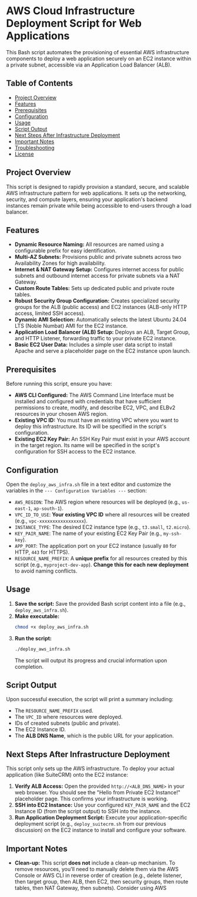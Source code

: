 # AWS Cloud Infrastructure Deployment Script for Web Applications

This Bash script automates the provisioning of essential AWS infrastructure components to deploy a web application securely on an EC2 instance within a private subnet, accessible via an Application Load Balancer (ALB).

## Table of Contents
- [Project Overview](#project-overview)
- [Features](#features)
- [Prerequisites](#prerequisites)
- [Configuration](#configuration)
- [Usage](#usage)
- [Script Output](#script-output)
- [Next Steps After Infrastructure Deployment](#next-steps-after-infrastructure-deployment)
- [Important Notes](#important-notes)
- [Troubleshooting](#troubleshooting)
- [License](#license)

## Project Overview

This script is designed to rapidly provision a standard, secure, and scalable AWS infrastructure pattern for web applications. It sets up the networking, security, and compute layers, ensuring your application's backend instances remain private while being accessible to end-users through a load balancer.

## Features

* **Dynamic Resource Naming:** All resources are named using a configurable prefix for easy identification.
* **Multi-AZ Subnets:** Provisions public and private subnets across two Availability Zones for high availability.
* **Internet & NAT Gateway Setup:** Configures internet access for public subnets and outbound internet access for private subnets via a NAT Gateway.
* **Custom Route Tables:** Sets up dedicated public and private route tables.
* **Robust Security Group Configuration:** Creates specialized security groups for the ALB (public access) and EC2 instances (ALB-only HTTP access, limited SSH access).
* **Dynamic AMI Selection:** Automatically selects the latest Ubuntu 24.04 LTS (Noble Numbat) AMI for the EC2 instance.
* **Application Load Balancer (ALB) Setup:** Deploys an ALB, Target Group, and HTTP Listener, forwarding traffic to your private EC2 instance.
* **Basic EC2 User Data:** Includes a simple user data script to install Apache and serve a placeholder page on the EC2 instance upon launch.

## Prerequisites

Before running this script, ensure you have:

* **AWS CLI Configured:** The AWS Command Line Interface must be installed and configured with credentials that have sufficient permissions to create, modify, and describe EC2, VPC, and ELBv2 resources in your chosen AWS region.
* **Existing VPC ID:** You must have an existing VPC where you want to deploy this infrastructure. Its ID will be specified in the script's configuration.
* **Existing EC2 Key Pair:** An SSH Key Pair must exist in your AWS account in the target region. Its name will be specified in the script's configuration for SSH access to the EC2 instance.

## Configuration

Open the `deploy_aws_infra.sh` file in a text editor and customize the variables in the `--- Configuration Variables ---` section:

* `AWS_REGION`: The AWS region where resources will be deployed (e.g., `us-east-1`, `ap-south-1`).
* `VPC_ID_TO_USE`: **Your existing VPC ID** where all resources will be created (e.g., `vpc-xxxxxxxxxxxxxxxxx`).
* `INSTANCE_TYPE`: The desired EC2 instance type (e.g., `t3.small`, `t2.micro`).
* `KEY_PAIR_NAME`: The name of your existing EC2 Key Pair (e.g., `my-ssh-key`).
* `APP_PORT`: The application port on your EC2 instance (usually `80` for HTTP, `443` for HTTPS).
* `RESOURCE_NAME_PREFIX`: A **unique prefix** for all resources created by this script (e.g., `myproject-dev-app`). **Change this for each new deployment** to avoid naming conflicts.

## Usage

1.  **Save the script:** Save the provided Bash script content into a file (e.g., `deploy_aws_infra.sh`).
2.  **Make executable:**
    ```bash
    chmod +x deploy_aws_infra.sh
    ```
3.  **Run the script:**
    ```bash
    ./deploy_aws_infra.sh
    ```
    The script will output its progress and crucial information upon completion.

## Script Output

Upon successful execution, the script will print a summary including:

* The `RESOURCE_NAME_PREFIX` used.
* The `VPC_ID` where resources were deployed.
* IDs of created subnets (public and private).
* The EC2 Instance ID.
* The **ALB DNS Name**, which is the public URL for your application.

## Next Steps After Infrastructure Deployment

This script only sets up the AWS infrastructure. To deploy your actual application (like SuiteCRM) onto the EC2 instance:

1.  **Verify ALB Access:** Open the provided `http://<ALB_DNS_NAME>` in your web browser. You should see the "Hello from Private EC2 Instance!" placeholder page. This confirms your infrastructure is working.
2.  **SSH into EC2 Instance:** Use your configured `KEY_PAIR_NAME` and the EC2 Instance ID (from the script output) to SSH into the instance.
3.  **Run Application Deployment Script:** Execute your application-specific deployment script (e.g., `deploy_suitecrm.sh` from our previous discussion) on the EC2 instance to install and configure your software.

## Important Notes

* **Clean-up:** This script **does not** include a clean-up mechanism. To remove resources, you'll need to manually delete them via the AWS Console or AWS CLI in reverse order of creation (e.g., delete listener, then target group, then ALB, then EC2, then security groups, then route tables, then NAT Gateway, then subnets). Consider using AWS
